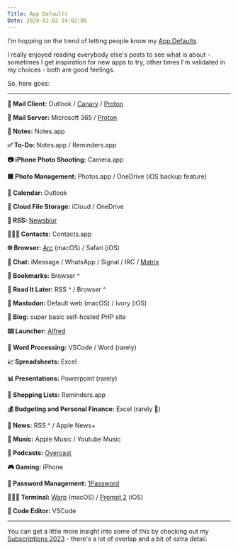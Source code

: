 ```yaml
---
Title: App Defaults
Date: 2024-01-02 14:02:00
---
```


I'm hopping on the trend of letting people know my [App Defaults](https://defaults.rknight.me/).

I really enjoyed reading everybody else's posts to see what is about - sometimes I get inspiration for new apps to try, other times I'm validated in my choices - both are good feelings.

So, here goes:

---

**📨 Mail Client:** Outlook / [Canary](https://canarymail.io/) / [Proton](https://pr.tn/ref/J59PBWW16J5G)

**📮 Mail Server:** Microsoft 365 / [Proton](https://pr.tn/ref/J59PBWW16J5G)

**📝 Notes:** Notes.app

**✅ To-Do:** Notes.app / Reminders.app

**📷 iPhone Photo Shooting:** Camera.app

**🟦 Photo Management:** Photos.app / OneDrive (iOS backup feature)

**📆 Calendar:** Outlook

**📁 Cloud File Storage:** iCloud / OneDrive

**📖 RSS:** [Newsblur](https://newsblur.com/)

**🙍🏻‍♂️ Contacts:** Contacts.app

**🌐 Browser:** [Arc](https://arc.net/gift/20deb42b) (macOS) / Safari (iOS)

**💬 Chat:** iMessage / WhatsApp / Signal / IRC / [Matrix](https://matrix.to/#/@ben:yaf.ai)

**🔖 Bookmarks:** Browser ^

**📑 Read It Later:** RSS ^ / Browser ^

**🤖 Mastodon:** Default web (macOS) / Ivory (iOS)

**📖 Blog:** super basic self-hosted PHP site

**⌨️ Launcher:** [Alfred](https://www.alfredapp.com/)

**📜 Word Processing:** VSCode / Word (rarely)

**📈 Spreadsheets:** Excel

**📊 Presentations:** Powerpoint (rarely)

**🛒 Shopping Lists:** Reminders.app

**💰 Budgeting and Personal Finance:** Excel (rarely 😬)

**📰 News:** RSS ^ / Apple News+

**🎵 Music:** Apple Music / Youtube Music

**🎤 Podcasts:** [Overcast](https://overcast.fm/)

**🎮 Gaming:** iPhone

**🔐 Password Management:** [1Password](https://1password.com/)

**👨🏻‍💻 Terminal:** [Warp](https://app.warp.dev/referral/DXXVMN) (macOS) / [Prompt 2](https://apps.apple.com/gb/app/prompt-2/id917437289) (iOS)

**📘 Code Editor:**  VSCode

---

You can get a little more insight into some of this by checking out my [Subscriptions 2023](/subscriptions-2023) - there's a lot of overlap and a bit of extra detail.
